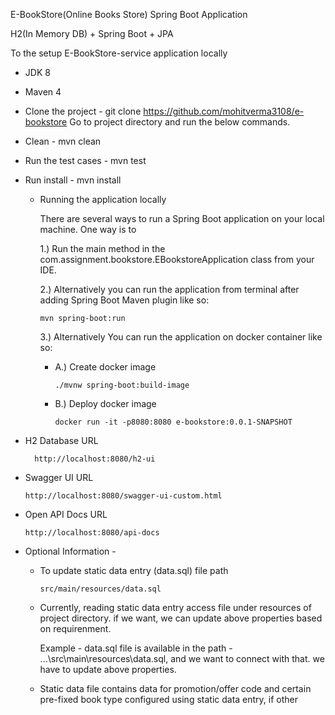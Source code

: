 E-BookStore(Online Books Store) Spring Boot Application

H2(In Memory DB) + Spring Boot + JPA

To the setup E-BookStore-service application locally
* JDK 8
* Maven 4

* Clone the project - git clone https://github.com/mohitverma3108/e-bookstore
  Go to project directory and run the below commands.

* Clean - mvn clean
* Run the test cases - mvn test
* Run install - mvn install

  * Running the application locally

    There are several ways to run a Spring Boot application on your local machine. One way is to

    1.) Run the main method in the com.assignment.bookstore.EBookstoreApplication class from your IDE.

    2.) Alternatively you can run the application from terminal after adding Spring Boot Maven plugin like so:

        mvn spring-boot:run

    3.) Alternatively You can run the application on docker container like so:
        
    * A.) Create docker image
        
          ./mvnw spring-boot:build-image
    * B.) Deploy docker image

          docker run -it -p8080:8080 e-bookstore:0.0.1-SNAPSHOT

- H2 Database URL

        http://localhost:8080/h2-ui
- Swagger UI URL

      http://localhost:8080/swagger-ui-custom.html
- Open API Docs URL

      http://localhost:8080/api-docs


* Optional Information -

  - To update static data entry (data.sql) file path
      
        src/main/resources/data.sql
  
  - Currently, reading static data entry access file under resources of project directory. if we want, we can update above properties based on requirenment.

      Example - data.sql file is available in the path - ...\src\main\resources\data.sql, and we want to connect with that. we have to update above properties.

  - Static data file contains data for promotion/offer code and certain pre-fixed book type configured using static data entry, if other
